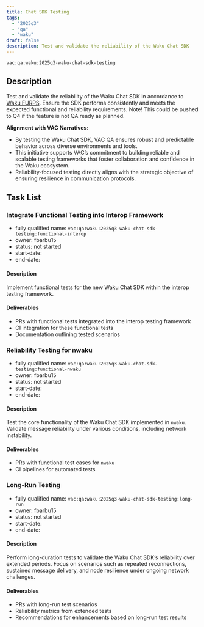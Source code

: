 ```yaml
---
title: Chat SDK Testing
tags:
  - "2025q3"
  - "qa"
  - "waku"  
draft: false  
description: Test and validate the reliability of the Waku Chat SDK
---
```


`vac:qa:waku:2025q3-waku-chat-sdk-testing`

## Description
Test and validate the reliability of the Waku Chat SDK 
in accordance to [Waku FURPS](https://github.com/waku-org/pm/blob/2025H2/2025H2-summary.md?plain=1#L76). 
Ensure the SDK performs consistently 
and meets the expected functional and reliability requirements.
Note! This could be pushed to Q4 if the feature is not QA ready as planned.

**Alignment with VAC Narratives:**
- By testing the Waku Chat SDK, 
  VAC QA ensures robust and predictable behavior across diverse environments and tools.
- This initiative supports VAC’s commitment to building reliable and scalable testing frameworks 
  that foster collaboration and confidence in the Waku ecosystem.
- Reliability-focused testing directly aligns with the strategic objective of ensuring resilience in communication protocols.

## Task List

### Integrate Functional Testing into Interop Framework

* fully qualified name: `vac:qa:waku:2025q3-waku-chat-sdk-testing:functional-interop`
* owner: fbarbu15
* status: not started
* start-date: 
* end-date: 

#### Description
Implement functional tests for the new Waku Chat SDK within the interop testing framework.

#### Deliverables
* PRs with functional tests integrated into the interop testing framework
* CI integration for these functional tests
* Documentation outlining tested scenarios

### Reliability Testing for nwaku

* fully qualified name: `vac:qa:waku:2025q3-waku-chat-sdk-testing:functional-nwaku`
* owner: fbarbu15
* status: not started
* start-date: 
* end-date: 

#### Description
Test the core functionality of the Waku Chat SDK implemented in `nwaku`. 
Validate message reliability under various conditions, including network instability.

#### Deliverables
* PRs with functional test cases for `nwaku`
* CI pipelines for automated tests

### Long-Run Testing

* fully qualified name: `vac:qa:waku:2025q3-waku-chat-sdk-testing:long-run`
* owner: fbarbu15
* status: not started
* start-date: 
* end-date: 

#### Description
Perform long-duration tests to validate the Waku Chat SDK’s reliability over extended periods. 
Focus on scenarios such as repeated reconnections, sustained message delivery, 
and node resilience under ongoing network challenges.

#### Deliverables
* PRs with long-run test scenarios
* Reliability metrics from extended tests
* Recommendations for enhancements based on long-run test results
